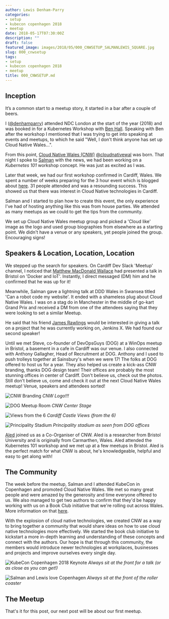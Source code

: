```yaml
---
author: Lewis Denham-Parry
categories:
- setup
- kubecon copenhagen 2018
- meetup
date: 2018-05-17T07:30:00Z
description: ""
draft: false
featured_image: images/2018/05/000_CNWSETUP_SALMANLEWIS_SQUARE.jpg
slug: 000_cnwsetup
tags:
- setup
- kubecon copenhagen 2018
- meetup
title: 000_CNWSETUP.md
---
```


## Inception

It’s a common start to a meetup story, it started in a bar after a couple of beers.

I ([@denhamparry](https://twitter.com/denhamparry)) attended NDC London at the start of the year (2018) and was booked in for a Kubernetes Workshop with [Ben Hall](https://twitter.com/ben_hall).  Speaking with Ben after the workshop I mentioned that I was trying to get into speaking at events and meetups, to which he said "Well, I don't think anyone has set up Cloud Native Wales...".

From this point, [Cloud Native Wales (CNW)](https://cloudnativewales) [@cloudnativewal](https://twitter.com/cloudnativewal) was born.  That night I spoke to [Salman](https://twitter.com/soulmaniqbal) with the news, we had been working on a *Kubernetes 101* workshop concept.  He was just as excited as I was.

Later that week, we had our first workshop confirmed in Cardiff, Wales.  We spent a number of weeks preparing for the 3 hour event which is blogged about [here](https://katacoda.com/blog/).  31 people attended and was a resounding success. This showed us that there was interest in Cloud Native technologies in Cardiff.

Salman and I started to plan how to create this event, the only experience I've had of hosting anything like this was from house parties. We attended as many meetups as we could to get the tips from the community.

We set up Cloud Native Wales meetup group and picked a 'Cloud like' image as the logo and used group biographies from elsewhere as a starting point. We didn't have a venue or any speakers, yet people joined the group. Encouraging signs!

## Speakers & Location, Location, Location

We stepped up the search for speakers. On Cardiff Dev Slack 'Meetup' channel, I noticed that [Matthew MacDonald Wallace](https://twitter.com/MBConsultingUK) had presented a talk in Bristol on 'Docker and IoT'.  Instantly, I direct messaged (DM) him and he confirmed that he was up for it!

Meanwhile, Salman gave a lightning talk at DDD Wales in Swansea titled 'Can a robot code my website'. It ended with a shameless plug about Cloud Native Wales. I was on a stag do in Manchester in the middle of go-kart Grand Prix and received a DM from one of the attendees saying that they were looking to set a similar Meetup.

He said that his friend [James Rawlings](https://twitter.com/jdrawlings) would be interested in giving a talk on a project that he was currently working on, Jenkins X.  We had found our second speaker!

Until we met Steve, co-founder of DevOpsGuys (DOG) at a WinOps meetup in Bristol, a basement in a cafe in Cardiff was our venue. I also connected with Anthony Gallagher, Head of Recruitment at DOG. Anthony and I used to push trolleys together at Sainsbury's when we were 17! The folks at DOG offered to host us for a year. They also helped us create a kick-ass CNW branding, thanks DOG design team! Their offices are probably the most stunning offices in center of Cardiff. Don't believe us, check out the photos. Still don't believe us, come and check it out at the next Cloud Native Wales meetup! Venue, speakers and attendees sorted!

![CNW Branding](/images/2018/05/000_CNWSetup_Logo.png)
*CNW Logo!!!*

![DOG Meetup Room](/images/2018/05/000_CNWSetup_Room.jpeg)
*CNW Center Stage*

![Views from the 6](/images/2018/05/000_CNWSetup_ViewsFromThe6.jpeg)
*Cardiff Castle Views (from the 6)*

![Principality Stadium](/images/2018/05/000_CNWSetup_ViewsPrincipality.jpeg)
*Principality stadium as seen from DOG offices*

[Aled](https://twitter.com/a_ll_james) joined us as a Co-Organiser of CNW. Aled is a researcher from Bristol University and is originally from Carmarthen, Wales.  Aled attended the Kubernetes 101 workshop and we met up at a few meetups in Bristol.  Aled is the perfect match for what CNW is about, he's knowledgeable, helpful and easy to get along with!

## The Community

The week before the meetup, Salman and I attended KubeCon in Copenhagen and promoted Cloud Native Wales. We met so many great people and were amazed by the generosity and time everyone offered to us.  We also managed to get two authors to confirm that they'd be happy working with us on a Book Club initiative that we're rolling out across Wales.  More information on that [here](https://blog.cloudnativewales.io/bookclub).

With the explosion of cloud native technologies, we created CNW as a way to bring together a community that would share ideas on how to use cloud native technologies more effectively. We started the book club initiative to kickstart a more in-depth learning and understanding of these concepts and connect with the authors. Our hope is that through this community, the members would introduce newer technologies at workplaces, businesses and projects and improve ourselves every single day.

![KubeCon Copenhagen 2018 Keynote](/images/2018/05/000_CNWSETUP_KeyConKeyNote.jpg)
*Always sit at the front for a talk (or as close as you can get!)*

![Salman and Lewis love Copenhagen](/images/2018/05/000_CNWSETUP_SALMANLEWIS-1.JPG)
*Always sit at the front of the roller coaster*

## The Meetup

That's it for this post, our next post will be about our first meetup.